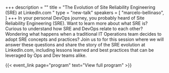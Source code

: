 +++
description = ""
title = "The Evolution of Site Reliability Engineering (SRE) at LinkedIn.com "
type = "new-talk"
speakers = [
        "marcelo-bellinaso",
]
+++
In your personal DevOps journey, you probably heard of Site Reliability Engineering (SRE). Want to learn more about what SRE is? Curious to understand how SRE and DevOps relate to each other? Wondering what happens when a traditional IT Operations team decides to adopt SRE concepts and practices? Join us to for this session where we will answer these questions and share the story of the SRE evolution at LinkedIn.com, including lessons learned and best practices that can be leveraged by Ops and Dev teams alike.

{{< event_link page="program" text="View full program" >}}